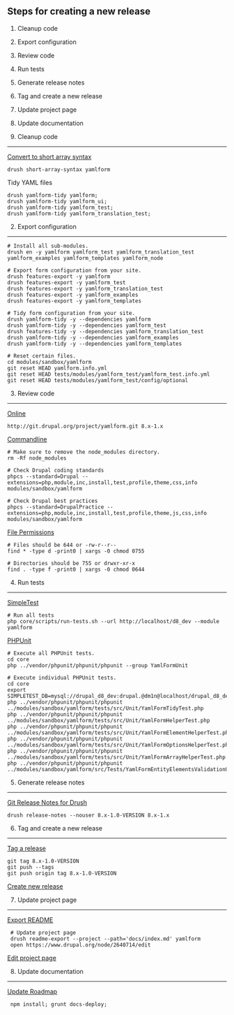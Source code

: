 
Steps for creating a new release
--------------------------------

  1. Cleanup code
  2. Export configuration
  3. Review code
  4. Run tests
  5. Generate release notes
  6. Tag and create a new release
  7. Update project page
  8. Update documentation


1. Cleanup code
---------------

[Convert to short array syntax](https://www.drupal.org/project/short_array_syntax)

    drush short-array-syntax yamlform

Tidy YAML files

    drush yamlform-tidy yamlform; 
    drush yamlform-tidy yamlform_ui; 
    drush yamlform-tidy yamlform_test;
    drush yamlform-tidy yamlform_translation_test;


2. Export configuration
-----------------------

    # Install all sub-modules.
    drush en -y yamlform yamlform_test yamlform_translation_test yamlform_examples yamlform_templates yamlform_node
    
    # Export form configuration from your site.
    drush features-export -y yamlform
    drush features-export -y yamlform_test
    drush features-export -y yamlform_translation_test
    drush features-export -y yamlform_examples
    drush features-export -y yamlform_templates
    
    # Tidy form configuration from your site.
    drush yamlform-tidy -y --dependencies yamlform
    drush yamlform-tidy -y --dependencies yamlform_test
    drush features-tidy -y --dependencies yamlform_translation_test
    drush yamlform-tidy -y --dependencies yamlform_examples
    drush yamlform-tidy -y --dependencies yamlform_templates
    
    # Reset certain files.
    cd modules/sandbox/yamlform
    git reset HEAD yamlform.info.yml
    git reset HEAD tests/modules/yamlform_test/yamlform_test.info.yml
    git reset HEAD tests/modules/yamlform_test/config/optional


3. Review code
--------------

[Online](http://pareview.sh)

    http://git.drupal.org/project/yamlform.git 8.x-1.x

[Commandline](https://www.drupal.org/node/1587138)

    # Make sure to remove the node_modules directory.
    rm -Rf node_modules

    # Check Drupal coding standards
    phpcs --standard=Drupal --extensions=php,module,inc,install,test,profile,theme,css,info modules/sandbox/yamlform
    
    # Check Drupal best practices
    phpcs --standard=DrupalPractice --extensions=php,module,inc,install,test,profile,theme,js,css,info modules/sandbox/yamlform

[File Permissions](https://www.drupal.org/comment/reply/2690335#comment-form)

    # Files should be 644 or -rw-r--r--
    find * -type d -print0 | xargs -0 chmod 0755

    # Directories should be 755 or drwxr-xr-x
    find . -type f -print0 | xargs -0 chmod 0644


4. Run tests
------------

[SimpleTest](https://www.drupal.org/node/645286)

    # Run all tests
    php core/scripts/run-tests.sh --url http://localhost/d8_dev --module yamlform

[PHPUnit](https://www.drupal.org/node/2116263)

    # Execute all PHPUnit tests.
    cd core
    php ../vendor/phpunit/phpunit/phpunit --group YamlFormUnit

    # Execute individual PHPUnit tests.
    cd core
    export SIMPLETEST_DB=mysql://drupal_d8_dev:drupal.@dm1n@localhost/drupal_d8_dev;
    php ../vendor/phpunit/phpunit/phpunit ../modules/sandbox/yamlform/tests/src/Unit/YamlFormTidyTest.php
    php ../vendor/phpunit/phpunit/phpunit ../modules/sandbox/yamlform/tests/src/Unit/YamlFormHelperTest.php
    php ../vendor/phpunit/phpunit/phpunit ../modules/sandbox/yamlform/tests/src/Unit/YamlFormElementHelperTest.php
    php ../vendor/phpunit/phpunit/phpunit ../modules/sandbox/yamlform/tests/src/Unit/YamlFormOptionsHelperTest.php
    php ../vendor/phpunit/phpunit/phpunit ../modules/sandbox/yamlform/tests/src/Unit/YamlFormArrayHelperTest.php     
    php ../vendor/phpunit/phpunit/phpunit ../modules/sandbox/yamlform/src/Tests/YamlFormEntityElementsValidationUnitTest.php    


5. Generate release notes
-------------------------

[Git Release Notes for Drush](https://www.drupal.org/project/grn)

    drush release-notes --nouser 8.x-1.0-VERSION 8.x-1.x


6. Tag and create a new release
-------------------------------

[Tag a release](https://www.drupal.org/node/1066342)

    git tag 8.x-1.0-VERSION
    git push --tags
    git push origin tag 8.x-1.0-VERSION

[Create new release](https://www.drupal.org/node/add/project-release/2640714)


7. Update project page
----------------------

[Export README](https://www.drupal.org/project/readme)
    
     # Update project page
     drush readme-export --project --path='docs/index.md' yamlform
     open https://www.drupal.org/node/2640714/edit
     
[Edit project page](https://www.drupal.org/node/2640714/edit)


8. Update documentation
-----------------------

[Update Roadmap](http://yamlform.io/developers/roadmap/)

     npm install; grunt docs-deploy;
